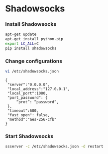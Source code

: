 # Shadowsocks

### Install Shadowsocks

```bash
apt-get update
apt-get install python-pip
export LC_ALL=C
pip install shadowsocks
```

### Change configurations

```bash
vi /etc/shadowsocks.json
```

```text
{
 "server":"0.0.0.0",
 "local_address":"127.0.0.1",
 "local_port":1080,
 "port_password": {
     “prot”: “password”, 
 }, 
 "timeout":600,
 "fast_open": false,
 "method":"aes-256-cfb"
}
```

### Start Shadowsocks

```bash
ssserver -c /etc/shadowsocks.json -d restart
```
